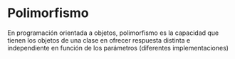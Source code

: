 # Polimorfismo 

En programación orientada a objetos, polimorfismo es la capacidad que tienen los objetos de una clase en ofrecer respuesta distinta e independiente en función de los parámetros (diferentes implementaciones) 
